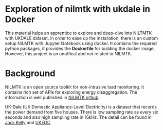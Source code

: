 # Exploration of nilmtk with ukdale in Docker

This material helps an apprentice to explore and deep-dive into NILTMTK with UKDALE dataset.    In order to ease up the installation, there is an custom setup NILMTK with Jupyter Notebook using docker.  It contains the required python packages, it provides the **Dockerfile** for building the docker image. However, this project is an unoffical abd not related to NILMTK.  

# Background
NILMTK is an open source toolkit for non-intrusive load monitoring.  It contains rich set of APIs for exploring energy disaggregation.  The information is well published in [NILMTK github](https://github.com/nilmtk/nilmtk).   

UK-Dale (UK Domestic Appliance-Level Electricity) is a dataset that records the power demand from five houses.   There is low sampling rate as every six seconds and also high sampling rate in 16kHz.  The detail can be found in [Jack Kelly](https://jack-kelly.com/data/) and [UKEDC](https://data.ukedc.rl.ac.uk/browse/edc/efficiency/residential/EnergyConsumption/Domestic).